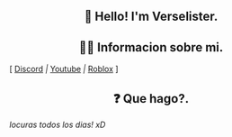 <h2 align="center">👋 Hello! I'm  Verselister.</h2>

<h2 align="center">👨‍💻 Informacion sobre mi.</h2>

[ [Discord](https://discord.gg/z8kMSWpeWJ) _|_ [Youtube](https://www.youtube.com/channel/UCC8GVhj4lKdEeq3EKF6WcLw) _|_ [Roblox](https://www.roblox.com/users/2339961435/profile) ]

<h2 align="center">❓ Que hago?.</h2>

_locuras todos los dias! xD_
